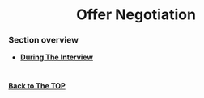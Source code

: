 <h1 align="center">Offer Negotiation</h1>

### Section overview
* **[During The Interview](#during-the-interview)**

#
**[Back to The TOP](#section-overview)**